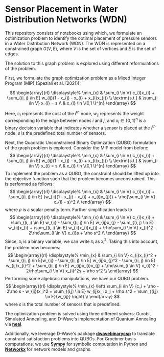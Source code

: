 # Sensor Placement in Water Distribution Networks (WDN)

This repository consists of notebooks using which, we formulate an optimization problem to identify the optimal placement of pressure sensors in a Water Distribution Network (WDN). The WDN is represented on a constrained graph $G(V,E)$, where $V$ is the set of vertices and $E$ is the set of edges.

The solution to this graph problem is explored using different reformulations of the problem.

First, we formulate the graph optimization problem as a Mixed Integer Program (MIP) (Speziali et al. (2021)):


$$
\begin{array}{rl}
    \displaystyle%
    \min_{x} & \sum_{i \in V} c_{i}x_{i} + \sum_{(i, j) \in E} w_{ij}(1 - x_{j} - x_{i} + x_{i}x_{j}) \\
    \textrm{s.t.} & \sum_{i \in V} x_{i} = s \\
    & x_{i} \in \{0,1 \}^{n}
\end{array}
$$

Here, $c_{i}$ represents the cost of the $i^{th}$ node, $w_{ij}$ represents the weight corresponding to the edge between nodes $i$ and $j$, and $x_{i} \in \{0, 1\}^{n}$ is a binary decision variable that indicates whether a sensor is placed at the $i^{th}$ node. $s$ is the predefined total number of sensors.

Next, the Quadratic Unconstrained Binary Optimzation (QUBO) formulation of the graph problem is explored. Consider the MIP model from before:
$$
\begin{array}{rl}
    \displaystyle%
    \min_{x} & \sum_{i \in V} c_{i}x_{i} + \sum_{(i, j) \in E} w_{ij}(1 - x_{j} - x_{i} + x_{i}x_{j}) \\
    \textrm{s.t.} & \sum_{i \in V} x_{i} = s \\
    & x_{i} \in \{0,1 \}^{n}
\end{array}
$$
To implement the problem as a QUBO, the constraint should be lifted up into the objective function such that the problem becomes unconstrained. This is performed as follows:
$$
\begin{array}{rl}
    \displaystyle%
    \min_{x} & \sum_{i \in V} c_{i}x_{i} + \sum_{(i, j) \in E} (w_{ij}(1 - x_{j} - x_{i} + x_{i}x_{j})) + \rho(\sum_{i \in V} x_{i} - s)^2 \\
\end{array}
$$
where $\rho$ is a scalar penalty term. Further simplification leads to
$$
\begin{array}{rl}
    \displaystyle%
    \min_{x} & \sum_{i \in V} c_{i}x_{i} + \sum_{(i, j) \in E} w_{ij} - \sum_{(i, j) \in E} w_{ij}x_{j} - \sum_{(i, j) \in E} w_{ij}x_{i} + \sum_{(i, j) \in E} w_{ij}x_{i}x_{j} + \rho\sum_{i \in V} x_{i}^2 - 2\rho\sum_{i \in V} x_{i}s + \rho s^2 \\
\end{array}
$$
Since, $x_{i}$ is a binary variable, we can write $x_{i}$ as $x_{i}^2$. Taking this into account, the problem now becomes: 
$$
\begin{array}{rl}
    \displaystyle%
    \min_{x} & \sum_{i \in V} c_{i}x_{i}^2 + \sum_{(i, j) \in E}w_{ij} - \sum_{(i, j) \in E} w_{ij}x_{j}^2 - \sum_{(i, j) \in E} w_{ij}x_{i}^2 + \sum_{(i, j) \in E} w_{ij}x_{i}x_{j} + \rho\sum_{i \in V} x_{i}^2 - 2\rho\sum_{i \in V} x_{i}^2s + \rho s^2 \\
\end{array}
$$
Performing some algebraic manipulations, we have our QUBO problem.
$$
\begin{array}{rl}
    \displaystyle%
    \min_{x} \left( \sum_{i \in V} (c_i + \rho - 2\rho s - w_{ij})x_i^2 + \sum_{(i,j) \in E} w_{ij}x_i x_j + \rho s^2 + \sum_{(i,j) \in E}{w_{ij}} \right) \\
\end{array}
$$
where $s$ is the total number of sensors that is predefined.

The optimization problem is solved using three different solvers: Gurobi, Simulated Annealing, and D-Wave's implementation of Quantum Annealing via **[neal](https://github.com/dwavesystems/dwave-neal)**.

Additionally, we leverage D-Wave's package **[dwavebinarycsp](https://github.com/dwavesystems/dwavebinarycsp)** to translate constraint satisfaction problems into QUBOs. For Groebner basis computations, we use **[Sympy](https://www.sympy.org/)** for symbolic computation in Python and **[Networkx](https://networkx.github.io/)** for network models and graphs.
